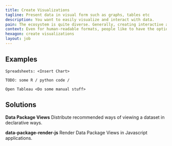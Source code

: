 ```yaml
---
title: Create Visualizations
tagline: Present data in visual form such as graphs, tables etc
description: You want to easily visualize and interact with data.
pain: The ecosystem is quite diverse. Generally, creating interactive and beautiful visualizations takes a lot of effort.
context: Even for human-readable formats, people like to have the option to visualize datasets in multiple ways.
hexagon: create visualizations
layout: job
---
```


## Examples

```
Spreadsheets: <Insert Chart>
 
TODO: some R / python code / 
 
Open Tableau <Do some manual stuff>
```

## Solutions

**Data Package Views**
Distribute recommended ways of viewing a dataset in declarative ways.
 
**data-package-render-js**
Render Data Package Views in Javascript applications.
